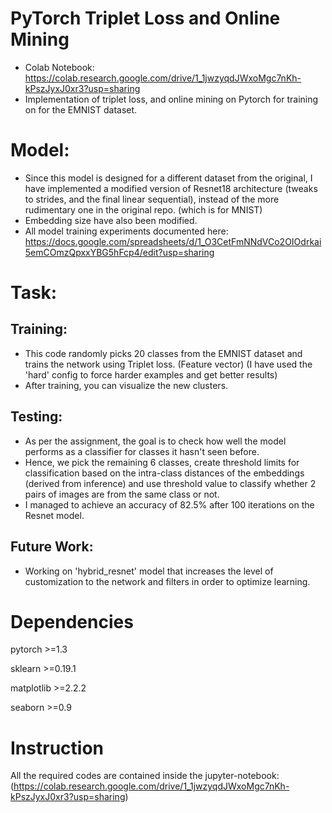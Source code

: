 # PyTorch Triplet Loss and Online Mining
- Colab Notebook: https://colab.research.google.com/drive/1_1jwzyqdJWxoMgc7nKh-kPszJyxJ0xr3?usp=sharing
- Implementation of triplet loss, and online mining on Pytorch for training on for the EMNIST dataset.

# Model:
- Since this model is designed for a different dataset from the original, I have implemented a modified version of Resnet18 architecture (tweaks to strides, and the final linear sequential), instead of the more rudimentary one in the original repo. (which is for MNIST)
- Embedding size have also been modified.
- All model training experiments documented here: https://docs.google.com/spreadsheets/d/1_O3CetFmNNdVCo2OIOdrkai5emCOmzQpxxYBG5hFcp4/edit?usp=sharing

# Task:
## Training:
- This code randomly picks 20 classes from the EMNIST dataset and trains the network using Triplet loss. (Feature vector) (I have used the 'hard' config to force harder examples and get better results)
- After training, you can visualize the new clusters.
## Testing:
- As per the assignment, the goal is to check how well the model performs as a classifier for classes it hasn't seen before. 
- Hence, we pick the remaining 6 classes, create threshold limits for classification based on the intra-class distances of the embeddings (derived from inference) and use threshold value to classify whether 2 pairs of images are from the same class or not.
- I managed to achieve an accuracy of 82.5% after 100 iterations on the Resnet model.

## Future Work:
- Working on 'hybrid_resnet' model that increases the level of customization to the network and filters in order to optimize learning.



# Dependencies
pytorch >=1.3

sklearn >=0.19.1

matplotlib >=2.2.2

seaborn >=0.9

# Instruction
All the required codes are contained inside the jupyter-notebook: (https://colab.research.google.com/drive/1_1jwzyqdJWxoMgc7nKh-kPszJyxJ0xr3?usp=sharing)

